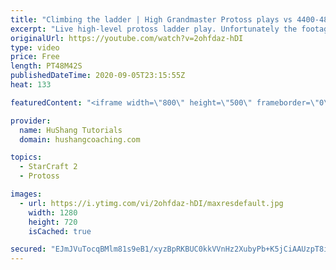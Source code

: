 ```yaml
---
title: "Climbing the ladder | High Grandmaster Protoss plays vs 4400-4800 players"
excerpt: "Live high-level protoss ladder play. Unfortunately the footage came out quite choppy at some points and I was considering just not posting today, but I will post it anyways in case a few of you want to watch still. I'm trying to figure out what the cause of the lag is and hopefully I can get some cleaner"
originalUrl: https://youtube.com/watch?v=2ohfdaz-hDI
type: video
price: Free
length: PT48M42S
publishedDateTime: 2020-09-05T23:15:55Z
heat: 133

featuredContent: "<iframe width=\"800\" height=\"500\" frameborder=\"0\" src=\"https://www.youtube.com/embed/2ohfdaz-hDI\" allow=\"accelerometer; autoplay; encrypted-media; gyroscope; picture-in-picture\" allowfullscreen></iframe>"

provider:
  name: HuShang Tutorials
  domain: hushangcoaching.com

topics:
  - StarCraft 2
  - Protoss

images:
  - url: https://i.ytimg.com/vi/2ohfdaz-hDI/maxresdefault.jpg
    width: 1280
    height: 720
    isCached: true

secured: "EJmJVuTocqBMlm81s9eB1/xyzBpRKBUC0kkVVnHz2XubyPb+K5jCiAAUzpT8iSskNd+TAADpAeA2gAYWFkGStEN8X56d5PX5gaq6U0JEpse99W8HeYUGN2/DbdQ9UAtj6m5cCqbGuRoAeAqCPbOHHL8aqjlQPNfzdUeqJT4cpOR1kYGORcPqzr0TxiPfWw6IbPB6yhCS06vt/fqHKtM1KzX/hc5MexFnOZZC8g5EMpp+N/y0jh2f3zAT1U9EO0CGjMuBS3KOc5O7Qh4pKTwUr5I7okMlOFO3qwvb2kkJ9GPB0urz5rlmpqTNeol9/KVZKMlAryn4jwti3yy8kTwsxCernl1gz4p+JnveenInUs/xRK6gxEW1ucoKnLws1ZAbDYoRhLH9ZqOAZoEj/kDPQcvDcoofZzl6Ig+R6CuOb40=;fAPxVwA+CU0QNLK8F4mACQ=="
---
```


